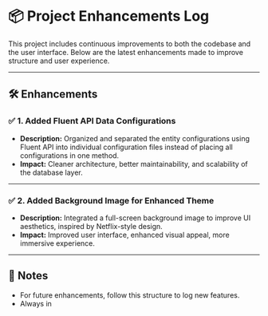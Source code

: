 # 📦 Project Enhancements Log

This project includes continuous improvements to both the codebase and the user interface. Below are the latest enhancements made to improve structure and user experience.

---

## 🛠️ Enhancements

### ✅ **1. Added Fluent API Data Configurations**
- **Description:** Organized and separated the entity configurations using Fluent API into individual configuration files instead of placing all configurations in one method.
- **Impact:** Cleaner architecture, better maintainability, and scalability of the database layer.

---

### ✅ **2. Added Background Image for Enhanced Theme**
- **Description:** Integrated a full-screen background image to improve UI aesthetics, inspired by Netflix-style design.
- **Impact:** Improved user interface, enhanced visual appeal, more immersive experience.

---

## 📌 Notes

- For future enhancements, follow this structure to log new features.
- Always in
